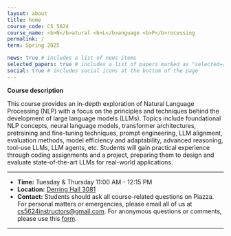```yaml
---
layout: about
title: home
course_code: CS 5624
course_name: <b>N</b>atural <b>L</b>anguage <b>P</b>rocessing
permalink: /
term: Spring 2025

news: true # includes a list of news items
selected_papers: true # includes a list of papers marked as "selected={true}"
social: true # includes social icons at the bottom of the page
---
```


<b>Course description</b>

This course provides an in-depth exploration of Natural Language Processing (NLP) with a focus on the principles and techniques behind the development of large language models (LLMs). Topics include foundational NLP concepts, neural language models, transformer architectures, pretraining and fine-tuning techniques, prompt engineering, LLM alignment, evaluation methods, model efficiency and adaptability, advanced reasoning, tool-use LLMs, LLM agents, etc. Students will gain practical experience through coding assignments and a project, preparing them to design and evaluate state-of-the-art LLMs for real-world applications.

***

- **Time:** Tuesday & Thursday 11:00 AM - 12:15 PM
- **Location:** [Derring Hall 3081](https://www.google.com/maps/place/926+W+Campus+Dr,+Blacksburg,+VA+24060/@37.2289672,-80.4257144,16z/)
- **Contact:** Students should ask all course-related questions on Piazza. For personal matters or emergencies, please email all of us at <a href="mailto:cs5624instructors@gmail.com" target="_blank">cs5624instructors@gmail.com</a>. For anonymous questions or comments, please use this [form](https://docs.google.com/forms/d/e/1FAIpQLScTCJ3gYxzwTKibldfJ5mQAumFU0AGQSqJfBFW9x0mTRJSETQ/viewform?usp=dialog).

***

